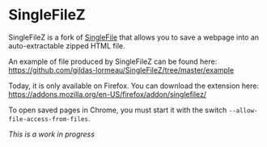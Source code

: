 # SingleFileZ
SingleFileZ is a fork of [SingleFile](https://addons.mozilla.org/en-US/firefox/addon/single-file) that allows you to save a webpage into an auto-extractable zipped HTML file.

An example of file produced by SingleFileZ can be found here: https://github.com/gildas-lormeau/SingleFileZ/tree/master/example

Today, it is only available on Firefox. You can download the extension here: https://addons.mozilla.org/en-US/firefox/addon/singlefilez/

To open saved pages in Chrome, you must start it with the switch `--allow-file-access-from-files`.

*This is a work in progress*
